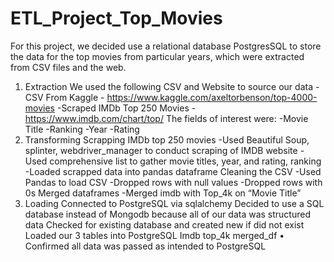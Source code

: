 # ETL_Project_Top_Movies

For this project, we decided use a relational database PostgresSQL to store the data for the top movies from particular years, which were extracted from CSV files and the web. 

1.	Extraction
      We used the following CSV and Website to source our data
	       -CSV From Kaggle - https://www.kaggle.com/axeltorbenson/top-4000-movies
         -Scraped IMDb Top 250 Movies - https://www.imdb.com/chart/top/
      The fields of interest were:
          -Movie Title
          -Ranking
          -Year
          -Rating
2.	Transforming
      Scrapping IMDb top 250 movies
          -Used Beautiful Soup, splinter, webdriver_manager to conduct scraping of IMDB website
          -Used comprehensive list to gather movie titles, year, and rating, ranking
          -Loaded scrapped data into pandas dataframe
      Cleaning the CSV
          -Used Pandas to load CSV
          -Dropped rows with null values
          -Dropped rows with 0s
      Merged dataframes
          -Merged imdb with Top_4k on “Movie Title”
3.	Loading
      Connected to PostgreSQL via sqlalchemy
      Decided to use a SQL database instead of Mongodb because all of our data was structured data
      Checked for existing database and created new if did not exist
	    Loaded our 3 tables into PostgreSQL
        Imdb
        top_4k
        merged_df
•	Confirmed all data was passed as intended to PostgreSQL
